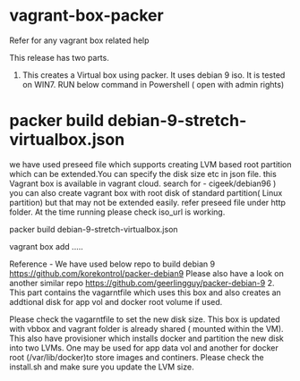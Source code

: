 # vagrant-box-packer
Refer for any vagrant box related help

This release has two parts.
1. This creates a Virtual box using packer. It uses debian 9 iso. It is tested on WIN7.
RUN below command in Powershell ( open with admin rights)
# packer build debian-9-stretch-virtualbox.json
we have used preseed file which supports creating LVM based root partition which can be extended.You can specify the disk size etc in json file.
this Vagrant box is available in vagrant cloud.
search for - cigeek/debian96 )
you can also create vagrant box with root disk of standard partition( Linux partition) but that may not be extended easily. refer preseed file under http folder.
At the time running please check iso_url is working.

packer build debian-9-stretch-virtualbox.json

vagrant box add .....

Reference - We have used below repo to build debian 9
https://github.com/korekontrol/packer-debian9
Please also have a look on another similar repo
https://github.com/geerlingguy/packer-debian-9
2. 
This part contains the vagarntfile which uses this box and also creates an addtional disk for app vol and docker root volume if used.

Please check the vagarntfile to set the new disk size. This box is updated with vbbox and vagrant folder is already shared ( mounted within the VM). 
This also have provisioner which installs docker and partition the new disk into two LVMs.
One may be used for app data vol and another for docker root (/var/lib/docker)to store images and continers. Please check the install.sh and make sure you update the LVM size.
